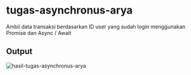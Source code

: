 # tugas-asynchronus-arya
Ambil data transaksi berdasarkan ID user yang sudah login menggunakan Promise dan Async / Await

## Output
![hasil-tugas-asynchronus-arya](https://github.com/Frontend-OneSide-BRI/tugas-asynchronus-arya/assets/75374189/45655217-f3e1-4bff-b342-07308487ed4f)
